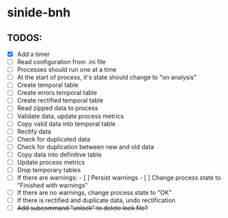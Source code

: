 # sinide-bnh

## TODOS:
 - [X] Add a timer
 - [ ] Read configuration from .ini file
 - [ ] Processes should run one at a time
 - [ ] At the start of process, it's state should change to "on analysis"
 - [ ] Create temporal table
 - [ ] Create errors temporal table
 - [ ] Create rectified temporal table
 - [ ] Read zipped data to process
 - [ ] Validate data, update process metrics
 - [ ] Copy valid data into temporal table
 - [ ] Rectify data
 - [ ] Check for duplicated data
 - [ ] Check for duplication between new and old data
 - [ ] Copy data into definitive table
 - [ ] Update process metrics
 - [ ] Drop temporary tables
 - [ ] If there are warnings:
		- [ ] Persist warnings
		- [ ] Change process state to "Finished with warnings"
 - [ ] If there are no warnings, change process state to "OK"
 - [ ] If there is rectified and duplicate data, undo rectification
 - [ ] ~~Add subcommand "unlock" to delete lock file?~~